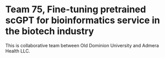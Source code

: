 # Team 75, Fine-tuning pretrained scGPT for bioinformatics service in the biotech industry
This is collaborative team between Old Dominion University and Admera Health LLC. 


